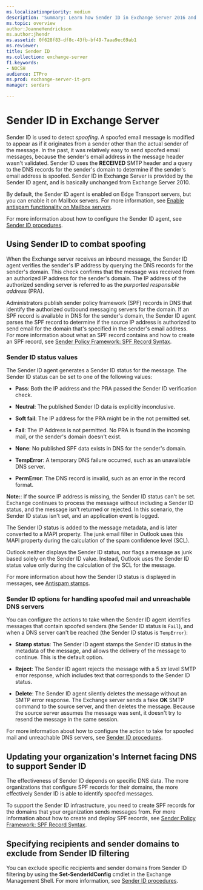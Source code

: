 ```yaml
---
ms.localizationpriority: medium
description: 'Summary: Learn how Sender ID in Exchange Server 2016 and Exchange Server 2019 evaluates inbound email messages to detect spoofed senders.'
ms.topic: overview
author:JoanneHendrickson
ms.author:jhendr
ms.assetid: 0f628f83-df8c-43fb-bf49-7aaa9ec69ab1
ms.reviewer: 
title: Sender ID
ms.collection: exchange-server
f1.keywords:
- NOCSH
audience: ITPro
ms.prod: exchange-server-it-pro
manager: serdars

---
```


# Sender ID in Exchange Server

Sender ID is used to detect *spoofing*. A spoofed email message is modified to appear as if it originates from a sender other than the actual sender of the message. In the past, it was relatively easy to send spoofed email messages, because the sender's email address in the message header wasn't validated. Sender ID uses the **RECEIVED** SMTP header and a query to the DNS records for the sender's domain to determine if the sender's email address is spoofed. Sender ID in Exchange Server is provided by the Sender ID agent, and is basically unchanged from Exchange Server 2010.

By default, the Sender ID agent is enabled on Edge Transport servers, but you can enable it on Mailbox servers. For more information, see [Enable antispam functionality on Mailbox servers](antispam-on-mailbox-servers.md).

For more information about how to configure the Sender ID agent, see [Sender ID procedures](sender-id-procedures.md).

## Using Sender ID to combat spoofing
<a name="Spoofing"> </a>

When the Exchange server receives an inbound message, the Sender ID agent verifies the sender's IP address by querying the DNS records for the sender's domain. This check confirms that the message was received from an authorized IP address for the sender's domain. The IP address of the authorized sending server is referred to as the *purported responsible address* (PRA).

Administrators publish sender policy framework (SPF) records in DNS that identify the authorized outbound messaging servers for the domain. If an SPF record is available in DNS for the sender's domain, the Sender ID agent parses the SPF record to determine if the source IP address is authorized to send email for the domain that's specified in the sender's email address. For more information about what an SPF record contains and how to create an SPF record, see [Sender Policy Framework: SPF Record Syntax](http://www.open-spf.org/SPF_Record_Syntax/).

### Sender ID status values

The Sender ID agent generates a Sender ID status for the message. The Sender ID status can be set to one of the following values:

- **Pass**: Both the IP address and the PRA passed the Sender ID verification check.

- **Neutral**: The published Sender ID data is explicitly inconclusive.

- **Soft fail**: The IP address for the PRA might be in the not permitted set.

- **Fail**: The IP Address is not permitted. No PRA is found in the incoming mail, or the sender's domain doesn't exist.

- **None**: No published SPF data exists in DNS for the sender's domain.

- **TempError**: A temporary DNS failure occurred, such as an unavailable DNS server.

- **PermError**: The DNS record is invalid, such as an error in the record format.

 **Note:**: If the source IP address is missing, the Sender ID status can't be set. Exchange continues to process the message without including a Sender ID status, and the message isn't returned or rejected. In this scenario, the Sender ID status isn't set, and an application event is logged.

The Sender ID status is added to the message metadata, and is later converted to a MAPI property. The junk email filter in Outlook uses this MAPI property during the calculation of the spam confidence level (SCL).

Outlook neither displays the Sender ID status, nor flags a message as junk based solely on the Sender ID value. Instead, Outlook uses the Sender ID status value only during the calculation of the SCL for the message.

For more information about how the Sender ID status is displayed in messages, see [Antispam stamps](antispam-stamps.md).

### Sender ID options for handling spoofed mail and unreachable DNS servers

You can configure the actions to take when the Sender ID agent identifies messages that contain spoofed senders (the Sender ID status is `Fail`), and when a DNS server can't be reached (the Sender ID status is `TempError`):

- **Stamp status**: The Sender ID agent stamps the Sender ID status in the metadata of the message, and allows the delivery of the message to continue. This is the default option.

- **Reject**: The Sender ID agent rejects the message with a 5 _xx_ level SMTP error response, which includes text that corresponds to the Sender ID status.

- **Delete**: The Sender ID agent silently deletes the message without an SMTP error response. The Exchange server sends a fake **OK** SMTP command to the source server, and then deletes the message. Because the source server assumes the message was sent, it doesn't try to resend the message in the same session.

For more information about how to configure the action to take for spoofed mail and unreachable DNS servers, see [Sender ID procedures](sender-id-procedures.md).

## Updating your organization's Internet facing DNS to support Sender ID
<a name="ID"> </a>

The effectiveness of Sender ID depends on specific DNS data. The more organizations that configure SPF records for their domains, the more effectively Sender ID is able to identify spoofed messages.

To support the Sender ID infrastructure, you need to create SPF records for the domains that your organization sends messages from. For more information about how to create and deploy SPF records, see [Sender Policy Framework: SPF Record Syntax](http://www.open-spf.org/SPF_Record_Syntax/).

## Specifying recipients and sender domains to exclude from Sender ID filtering
<a name="Filtering"> </a>

You can exclude specific recipients and sender domains from Sender ID filtering by using the **Set-SenderIdConfig** cmdlet in the Exchange Management Shell. For more information, see [Sender ID procedures](sender-id-procedures.md).
